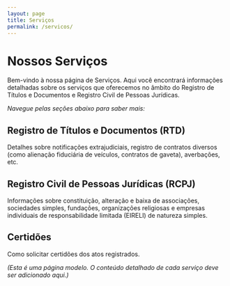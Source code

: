```yaml
---
layout: page
title: Serviços
permalink: /servicos/
---
```


# Nossos Serviços

Bem-vindo à nossa página de Serviços. Aqui você encontrará informações detalhadas sobre os serviços que oferecemos no âmbito do Registro de Títulos e Documentos e Registro Civil de Pessoas Jurídicas.

*Navegue pelas seções abaixo para saber mais:*

## Registro de Títulos e Documentos (RTD)

Detalhes sobre notificações extrajudiciais, registro de contratos diversos (como alienação fiduciária de veículos, contratos de gaveta), averbações, etc.

## Registro Civil de Pessoas Jurídicas (RCPJ)

Informações sobre constituição, alteração e baixa de associações, sociedades simples, fundações, organizações religiosas e empresas individuais de responsabilidade limitada (EIRELI) de natureza simples.

## Certidões

Como solicitar certidões dos atos registrados.

*(Esta é uma página modelo. O conteúdo detalhado de cada serviço deve ser adicionado aqui.)*

